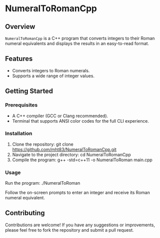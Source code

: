 # NumeralToRomanCpp

## Overview
`NumeralToRomanCpp` is a C++ program that converts integers to their Roman numeral equivalents and displays the results in an easy-to-read format.

## Features
- Converts integers to Roman numerals.
- Supports a wide range of integer values.

## Getting Started

### Prerequisites
- A C++ compiler (GCC or Clang recommended).
- Terminal that supports ANSI color codes for the full CLI experience.

### Installation
1. Clone the repository:
git clone https://github.com/mht83/NumeralToRomanCpp.git
2. Navigate to the project directory:
cd NumeralToRomanCpp
3. Compile the program:
g++ -std=c++11 -o NumeralToRoman main.cpp

### Usage
Run the program:
./NumeralToRoman

Follow the on-screen prompts to enter an integer and receive its Roman numeral equivalent.

## Contributing
Contributions are welcome! If you have any suggestions or improvements, please feel free to fork the repository and submit a pull request.

